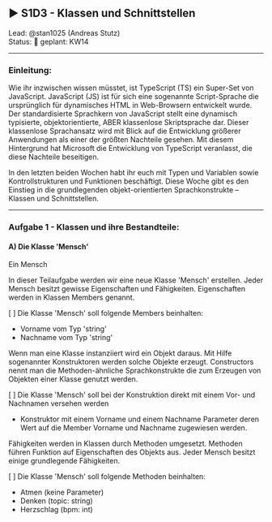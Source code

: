 ## :arrow_forward: S1D3 - Klassen und Schnittstellen
Lead: @stan1025 (Andreas Stutz)  
Status: :construction:
geplant: KW14

---
### Einleitung:

Wie ihr inzwischen wissen müsstet, ist TypeScript (TS) ein Super-Set von JavaScript.
JavaScript (JS) ist für sich eine sogenannte Script-Sprache die ursprünglich für dynamisches HTML in Web-Browsern entwickelt wurde.
Der standardisierte Sprachkern von JavaScript stellt eine dynamisch typisierte, objektorientierte, ABER klassenlose Skriptsprache dar.
Dieser klassenlose Sprachansatz wird mit Blick auf die Entwicklung größerer Anwendungen als einer der größten Nachteile gesehen.
Mit diesem Hintergrund hat Microsoft die Entwicklung von TypeScript veranlasst, die diese Nachteile beseitigen.

In den letzten beiden Wochen habt ihr euch mit Typen und Variablen sowie Kontrollstrukturen und Funktionen beschäftigt.
Diese Woche gibt es den Einstieg in die grundlegenden objekt-orientierten Sprachkonstrukte – Klassen und Schnittstellen.


---
### Aufgabe 1 - Klassen und ihre Bestandteile:

#### A) Die Klasse 'Mensch'

Ein Mensch 

In dieser Teilaufgabe werden wir eine neue Klasse 'Mensch' erstellen. Jeder Mensch besitzt gewisse Eigenschaften und Fähigkeiten.
Eigenschaften werden in Klassen Members genannt.

[ ] Die Klasse 'Mensch' soll folgende Members beinhalten:
- Vorname vom Typ 'string'
- Nachname vom Typ 'string'


Wenn man eine Klasse instanziiert wird ein Objekt daraus.
Mit Hilfe sogenannter Konstruktoren werden solche Objekte erzeugt.
Constructors nennt man die Methoden-ähnliche Sprachkonstrukte die zum Erzeugen von Objekten einer Klasse genutzt werden.

[ ] Die Klasse 'Mensch' soll bei der Konstruktion direkt mit einem Vor- und Nachnamen versehen werden
- Konstruktor mit einem Vorname und einem Nachname Parameter deren Wert auf die Member Vorname und Nachname zugewiesen werden.


Fähigkeiten werden in Klassen durch Methoden umgesetzt. Methoden führen Funktion auf Eigenschaften des Objekts aus.
Jeder Mensch besitzt einige grundlegende Fähigkeiten.

[ ] Die Klasse 'Mensch' soll folgende Methoden beinhalten:
- Atmen (keine Parameter)
- Denken (topic: string)
- Herzschlag (bpm: int)

